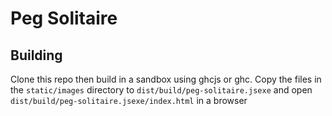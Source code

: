 # Peg Solitaire

## Building
Clone this repo then build in a sandbox using ghcjs or ghc.
Copy the files in the `static/images` directory to
`dist/build/peg-solitaire.jsexe` and open
`dist/build/peg-solitaire.jsexe/index.html` in a browser
